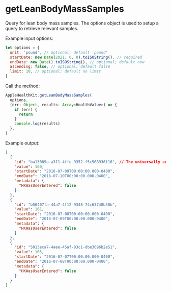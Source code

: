 # getLeanBodyMassSamples

Query for lean body mass samples. The options object is used to setup a query to retrieve relevant samples.

Example input options:

```javascript
let options = {
  unit: 'pound', // optional; default 'pound'
  startDate: new Date(2021, 0, 0).toISOString(), // required
  endDate: new Date().toISOString(), // optional; default now
  ascending: false, // optional; default false
  limit: 10, // optional; default no limit
}
```

Call the method:

```javascript
AppleHealthKit.getLeanBodyMassSamples(
  options,
  (err: Object, results: Array<HealthValue>) => {
    if (err) {
      return
    }
    console.log(results)
  },
)
```

Example output:

```json
[
  {
    "id": "ba13089a-a311-4ffe-9352-f5c568936f16", // The universally unique identifier (UUID) for this HealthKit object.
    "value": 160,
    "startDate": "2016-07-09T00:00:00.000-0400",
    "endDate": "2016-07-10T00:00:00.000-0400",
    "metadata": {
      "HKWasUserEntered": false
    }
  },
  {
    "id": "b50407fa-44a7-4f12-9348-74c63748b38b",
    "value": 161,
    "startDate": "2016-07-08T00:00:00.000-0400",
    "endDate": "2016-07-09T00:00:00.000-0400",
    "metadata": {
      "HKWasUserEntered": false
    }
  },
  {
    "id": "5013eca7-4aee-45af-83c1-dbe3696b2e51",
    "value": 165,
    "startDate": "2016-07-07T00:00:00.000-0400",
    "endDate": "2016-07-08T00:00:00.000-0400",
    "metadata": {
      "HKWasUserEntered": false
    }
  }
]
```
